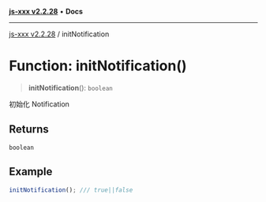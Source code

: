 [**js-xxx v2.2.28**](../README.md) • **Docs**

***

[js-xxx v2.2.28](../README.md) / initNotification

# Function: initNotification()

> **initNotification**(): `boolean`

初始化 Notification

## Returns

`boolean`

## Example

```ts
initNotification(); /// true||false
```
